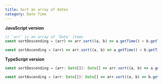 ```yaml
---
title: Sort an array of dates
category: Date Time
---
```


**JavaScript version**

```js
// `arr` is an array of `Date` items
const sortDescending = (arr) => arr.sort((a, b) => a.getTime() > b.getTime());

const sortAscending = (arr) => arr.sort((a, b) => a.getTime() < b.getTime());
```

**TypeScript version**

```js
const sortDescending = (arr: Date[]): Date[] => arr.sort((a, b) => a.getTime() - b.getTime());

const sortAscending = (arr: Date[]): Date[] => arr.sort((a, b) => b.getTime() - a.getTime());
```
